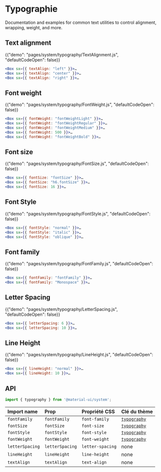 # Typographie

<p class="description">Documentation and examples for common text utilities to control alignment, wrapping, weight, and more.</p>

## Text alignment

{{"demo": "pages/system/typography/TextAlignment.js", "defaultCodeOpen": false}}

```jsx
<Box sx={{ textAlign: "left" }}>…
<Box sx={{ textAlign: "center" }}>…
<Box sx={{ textAlign: "right" }}>…
```

## Font weight

{{"demo": "pages/system/typography/FontWeight.js", "defaultCodeOpen": false}}

```jsx
<Box sx={{ fontWeight: "fontWeightLight" }}>…
<Box sx={{ fontWeight: "fontWeightRegular" }}>…
<Box sx={{ fontWeight: "fontWeightMedium" }}>…
<Box sx={{ fontWeight: 500 }}>…
<Box sx={{ fontWeight: "fontWeightBold" }}>…
```

## Font size

{{"demo": "pages/system/typography/FontSize.js", "defaultCodeOpen": false}}

```jsx
<Box sx={{ fontSize: "fontSize" }}>…
<Box sx={{ fontSize: "h6.fontSize" }}>…
<Box sx={{ fontSize: 16 }}>…
```

## Font Style

{{"demo": "pages/system/typography/FontStyle.js", "defaultCodeOpen": false}}

```jsx
<Box sx={{ fontStyle: "normal" }}>…
<Box sx={{ fontStyle: "italic" }}>…
<Box sx={{ fontStyle: "oblique" }}>…
```

## Font family

{{"demo": "pages/system/typography/FontFamily.js", "defaultCodeOpen": false}}

```jsx
<Box sx={{ fontFamily: "fontFamily" }}>…
<Box sx={{ fontFamily: "Monospace" }}>…
```

## Letter Spacing

{{"demo": "pages/system/typography/LetterSpacing.js", "defaultCodeOpen": false}}

```jsx
<Box sx={{ letterSpacing: 6 }}>…
<Box sx={{ letterSpacing: 10 }}>…
```

## Line Height

{{"demo": "pages/system/typography/LineHeight.js", "defaultCodeOpen": false}}

```jsx
<Box sx={{ lineHeight: "normal" }}>…
<Box sx={{ lineHeight: 10 }}>…
```

## API

```js
import { typography } from '@material-ui/system';
```

| Import name     | Prop            | Propriété CSS    | Clé du thème                                                           |
|:--------------- |:--------------- |:---------------- |:---------------------------------------------------------------------- |
| `fontFamily`    | `fontFamily`    | `font-family`    | [`typography`](/customization/default-theme/?expand-path=$.typography) |
| `fontSize`      | `fontSize`      | `font-size`      | [`typography`](/customization/default-theme/?expand-path=$.typography) |
| `fontStyle`     | `fontStyle`     | `font-style`     | [`typography`](/customization/default-theme/?expand-path=$.typography) |
| `fontWeight`    | `fontWeight`    | `font-weight`    | [`typography`](/customization/default-theme/?expand-path=$.typography) |
| `letterSpacing` | `letterSpacing` | `letter-spacing` | none                                                                   |
| `lineHeight`    | `lineHeight`    | `line-height`    | none                                                                   |
| `textAlign`     | `textAlign`     | `text-align`     | none                                                                   |
